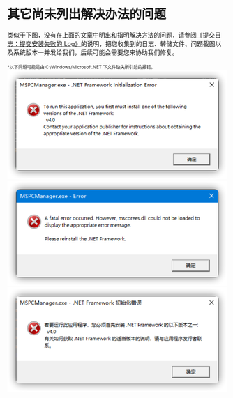 # 其它尚未列出解决办法的问题

类似于下图，没有在上面的文章中明出和指明解决方法的问题，请参阅[《提交日志：提交安装失败的 Log》](../appendix/feedback-bugs#提交安装失败的-log)的说明，把您收集到的日志、转储文件、问题截图以及系统版本一并发给我们，后续可能会需要您来协助我们修复。

<font size=1>*以下问题可能是由 C:/Windows/Microsoft.NET 下文件缺失所引起的报错。</font>
![](../assets/problem-solving/unresolved-issues/unresolved-issues-1.png)
![](../assets/problem-solving/unresolved-issues/unresolved-issues-2.png)
![](../assets/problem-solving/unresolved-issues/unresolved-issues-3.png)